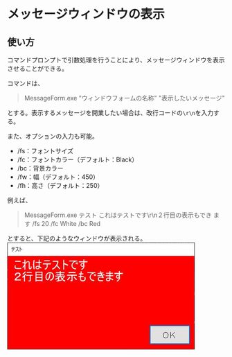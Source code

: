 # メッセージウィンドウの表示

## 使い方
コマンドプロンプトで引数処理を行うことにより、メッセージウィンドウを表示させることができる。

コマンドは、
> MessageForm.exe "ウィンドウフォームの名称" "表示したいメッセージ"

とする。表示するメッセージを開業したい場合は、改行コードの`\r\n`を入力する。

また、オプションの入力も可能。

* /fs：フォントサイズ
* /fc：フォントカラー（デフォルト：Black）
* /bc：背景カラー
* /fw：幅（デフォルト：450）
* /fh：高さ（デフォルト：250）

例えば、
> MessageForm.exe テスト これはテストです\r\n２行目の表示もでき ます /fs 20 /fc White /bc Red

とすると、下記のようなウィンドウが表示される。  
![sample](image/capture.JPG)